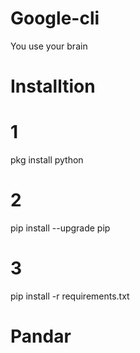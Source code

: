 # Google-cli
You use your brain 

# Installtion

# 1
pkg install python
# 2
pip install --upgrade pip
# 3
pip install -r requirements.txt


# Pandar
